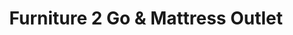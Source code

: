 ---
title: "Furniture 2 Go & Mattress Outlet"
url: /dover/furniture-2-go-und-mattress-outlet/
shop: Möbel
---